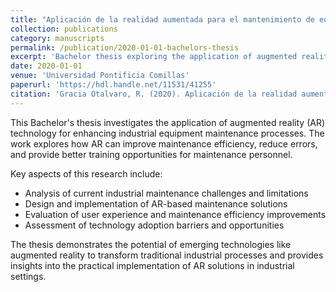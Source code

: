 ```yaml
---
title: "Aplicación de la realidad aumentada para el mantenimiento de equipos industriales"
collection: publications
category: manuscripts
permalink: /publication/2020-01-01-bachelors-thesis
excerpt: 'Bachelor thesis exploring the application of augmented reality technology for industrial equipment maintenance.'
date: 2020-01-01
venue: 'Universidad Pontificia Comillas'
paperurl: 'https://hdl.handle.net/11531/41255'
citation: 'Gracia Otalvaro, R. (2020). Aplicación de la realidad aumentada para el mantenimiento de equipos industriales [Bachelor thesis, Universidad Pontificia Comillas].'
---
```


This Bachelor's thesis investigates the application of augmented reality (AR) technology for enhancing industrial equipment maintenance processes. The work explores how AR can improve maintenance efficiency, reduce errors, and provide better training opportunities for maintenance personnel.

Key aspects of this research include:
- Analysis of current industrial maintenance challenges and limitations
- Design and implementation of AR-based maintenance solutions
- Evaluation of user experience and maintenance efficiency improvements
- Assessment of technology adoption barriers and opportunities

The thesis demonstrates the potential of emerging technologies like augmented reality to transform traditional industrial processes and provides insights into the practical implementation of AR solutions in industrial settings. 